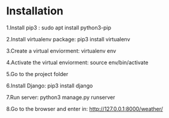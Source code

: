 # Installation
1.Install pip3 : sudo apt install python3-pip

2.Install virtualenv package: pip3 install virtualenv

3.Create a virtual enviorment: virtualenv env

4.Activate the virtual enviorment: source env/bin/activate

5.Go to the project folder

6.Install Django: pip3 install django

7.Run server: python3 manage.py runserver

8.Go to the browser and enter in: http://127.0.0.1:8000/weather/

